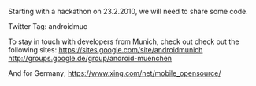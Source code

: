 Starting with a hackathon on 23.2.2010, we will need to share some code.

Twitter Tag: androidmuc

To stay in touch with developers from Munich, check out check out the following sites:
https://sites.google.com/site/androidmunich
http://groups.google.de/group/android-muenchen

And for Germany;
https://www.xing.com/net/mobile_opensource/